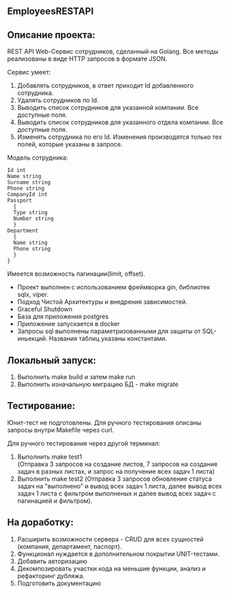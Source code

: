 ## EmployeesRESTAPI

## Описание проекта:
REST API Web-Сервис сотрудников, сделанный на Golang.
Все методы реализованы в виде HTTP запросов в формате JSON.

Сервис умеет:
1. Добавлять сотрудников, в ответ приходит Id добавленного сотрудника.
2. Удалять сотрудников по Id.
3. Выводить список сотрудников для указанной компании. Все доступные поля.
4. Выводить список сотрудников для указанного отдела компании. Все доступные поля.
5. Изменять сотрудника по его Id. Изменения производятся только тех полей, которые указаны в запросе.

Модель сотрудника:
```{
Id int
Name string 
Surname string 
Phone string 
CompanyId int 
Passport 
  {
  Type string
  Number string 
  }
Department
  {
  Name string 
  Phone string
  } 
}
```

Имеется возможность пагинации(limit, offset).

- Проект выполнен с использованием фреймворка gin, библиотек sqlx, viper.
- Подход Чистой Архитектуры и внедрения зависимостей.
- Graceful Shutdown
- База для приложения postgres
- Приложение запускается в docker
- Запросы sql выполнены параметризованными для защиты от SQL-иньекций. Названия таблиц указаны константами.

## Локальный запуск:
1. Выполнить make build и затем make run 
2. Выполнить изначальную миграцию БД - make migrate

## Тестирование:
Юнит-тест не подготовлены. Для ручного тестирования описаны запросы внутри Makefile через curl.

Для ручного тестирования через другой терминал:
1. Выполнить make test1  
(Отправка 3 запросов на создание листов, 7 запросов на создание задач в разных листах, и запрос на получение всех задач 1 листа)
2. Выполнить make test2 
(Отправка 3 запросов обновление статуса задач на "выполнено" и вывод всех задач 1 листа, далее вывод всех задач 1 листа с фильтром выполненых и далее вывод всех задач с пагинацией и фильтром).

## На доработку:

1. Расширить возможности сервера - CRUD для всех сущностей (компания, департамент, паспорт).
2. Функционал нуждается в дополнительном покрытии UNIT-тестами.
3. Добавить авторизацию
4. Декомпозировать участки кода на меньшие функции, анализ и рефакторинг дубляжа.
5. Подготовить документацию
